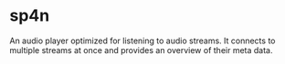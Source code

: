 # sp4n
An audio player optimized for listening to audio streams. It connects to multiple streams at once and provides an overview of their meta data.
